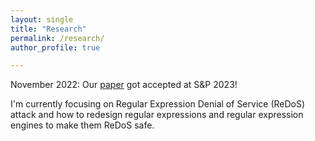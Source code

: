 ```yaml
---
layout: single
title: "Research"
permalink: /research/
author_profile: true

---
```

November 2022: Our [paper]([url](https://arxiv.org/pdf/2212.07979.pdf)) got accepted at S&P 2023! 

I'm currently focusing on Regular Expression Denial of Service (ReDoS) attack and how to redesign regular expressions and regular expression engines to make them ReDoS safe.

